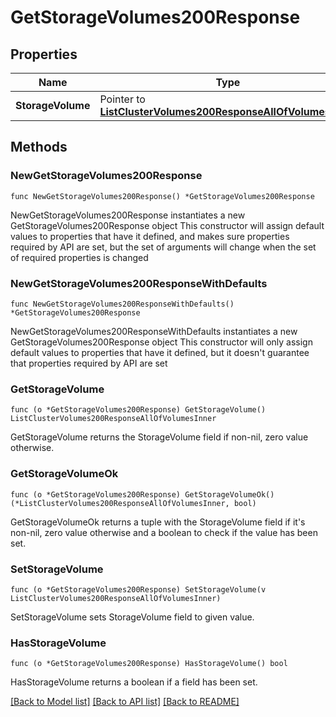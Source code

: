 # GetStorageVolumes200Response

## Properties

Name | Type | Description | Notes
------------ | ------------- | ------------- | -------------
**StorageVolume** | Pointer to [**ListClusterVolumes200ResponseAllOfVolumesInner**](ListClusterVolumes200ResponseAllOfVolumesInner.md) |  | [optional] 

## Methods

### NewGetStorageVolumes200Response

`func NewGetStorageVolumes200Response() *GetStorageVolumes200Response`

NewGetStorageVolumes200Response instantiates a new GetStorageVolumes200Response object
This constructor will assign default values to properties that have it defined,
and makes sure properties required by API are set, but the set of arguments
will change when the set of required properties is changed

### NewGetStorageVolumes200ResponseWithDefaults

`func NewGetStorageVolumes200ResponseWithDefaults() *GetStorageVolumes200Response`

NewGetStorageVolumes200ResponseWithDefaults instantiates a new GetStorageVolumes200Response object
This constructor will only assign default values to properties that have it defined,
but it doesn't guarantee that properties required by API are set

### GetStorageVolume

`func (o *GetStorageVolumes200Response) GetStorageVolume() ListClusterVolumes200ResponseAllOfVolumesInner`

GetStorageVolume returns the StorageVolume field if non-nil, zero value otherwise.

### GetStorageVolumeOk

`func (o *GetStorageVolumes200Response) GetStorageVolumeOk() (*ListClusterVolumes200ResponseAllOfVolumesInner, bool)`

GetStorageVolumeOk returns a tuple with the StorageVolume field if it's non-nil, zero value otherwise
and a boolean to check if the value has been set.

### SetStorageVolume

`func (o *GetStorageVolumes200Response) SetStorageVolume(v ListClusterVolumes200ResponseAllOfVolumesInner)`

SetStorageVolume sets StorageVolume field to given value.

### HasStorageVolume

`func (o *GetStorageVolumes200Response) HasStorageVolume() bool`

HasStorageVolume returns a boolean if a field has been set.


[[Back to Model list]](../README.md#documentation-for-models) [[Back to API list]](../README.md#documentation-for-api-endpoints) [[Back to README]](../README.md)


